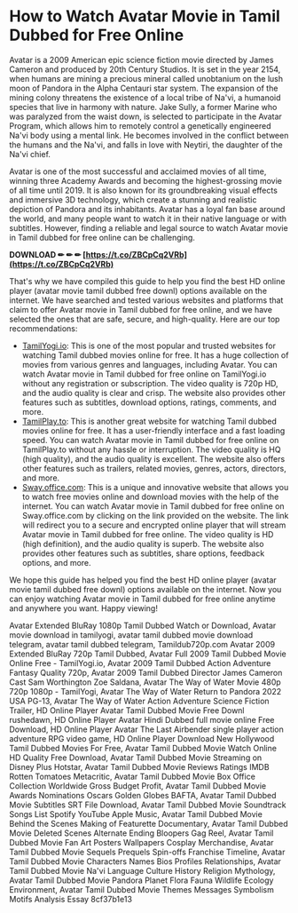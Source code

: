 # How to Watch Avatar Movie in Tamil Dubbed for Free Online
 
Avatar is a 2009 American epic science fiction movie directed by James Cameron and produced by 20th Century Studios. It is set in the year 2154, when humans are mining a precious mineral called unobtanium on the lush moon of Pandora in the Alpha Centauri star system. The expansion of the mining colony threatens the existence of a local tribe of Na'vi, a humanoid species that live in harmony with nature. Jake Sully, a former Marine who was paralyzed from the waist down, is selected to participate in the Avatar Program, which allows him to remotely control a genetically engineered Na'vi body using a mental link. He becomes involved in the conflict between the humans and the Na'vi, and falls in love with Neytiri, the daughter of the Na'vi chief.
 
Avatar is one of the most successful and acclaimed movies of all time, winning three Academy Awards and becoming the highest-grossing movie of all time until 2019. It is also known for its groundbreaking visual effects and immersive 3D technology, which create a stunning and realistic depiction of Pandora and its inhabitants. Avatar has a loyal fan base around the world, and many people want to watch it in their native language or with subtitles. However, finding a reliable and legal source to watch Avatar movie in Tamil dubbed for free online can be challenging.
 
**DOWNLOAD ✏ ✏ ✏ [https://t.co/ZBCpCq2VRb](https://t.co/ZBCpCq2VRb)**


 
That's why we have compiled this guide to help you find the best HD online player (avatar movie tamil dubbed free downl) options available on the internet. We have searched and tested various websites and platforms that claim to offer Avatar movie in Tamil dubbed for free online, and we have selected the ones that are safe, secure, and high-quality. Here are our top recommendations:
 
- [TamilYogi.io](https://tamilyogi.io/action/avatar-tamil-dubbed/): This is one of the most popular and trusted websites for watching Tamil dubbed movies online for free. It has a huge collection of movies from various genres and languages, including Avatar. You can watch Avatar movie in Tamil dubbed for free online on TamilYogi.io without any registration or subscription. The video quality is 720p HD, and the audio quality is clear and crisp. The website also provides other features such as subtitles, download options, ratings, comments, and more.
- [TamilPlay.to](https://tamilplay.to/streaming-avatar-the-way-of-water-tamil-dubbed-2022/): This is another great website for watching Tamil dubbed movies online for free. It has a user-friendly interface and a fast loading speed. You can watch Avatar movie in Tamil dubbed for free online on TamilPlay.to without any hassle or interruption. The video quality is HQ (high quality), and the audio quality is excellent. The website also offers other features such as trailers, related movies, genres, actors, directors, and more.
- [Sway.office.com](https://sway.office.com/FCFbxp7ZNN980jPq): This is a unique and innovative website that allows you to watch free movies online and download movies with the help of the internet. You can watch Avatar movie in Tamil dubbed for free online on Sway.office.com by clicking on the link provided on the website. The link will redirect you to a secure and encrypted online player that will stream Avatar movie in Tamil dubbed for free online. The video quality is HD (high definition), and the audio quality is superb. The website also provides other features such as subtitles, share options, feedback options, and more.

We hope this guide has helped you find the best HD online player (avatar movie tamil dubbed free downl) options available on the internet. Now you can enjoy watching Avatar movie in Tamil dubbed for free online anytime and anywhere you want. Happy viewing!
 
Avatar Extended BluRay 1080p Tamil Dubbed Watch or Download,  Avatar movie download in tamilyogi,  avatar tamil dubbed movie download telegram,  avatar tamil dubbed telegram,  Tamildub720p.com Avatar 2009 Extended BluRay 720p Tamil Dubbed,  Avatar Full 2009 Tamil Dubbed Movie Online Free - TamilYogi.io,  Avatar 2009 Tamil Dubbed Action Adventure Fantasy Quality 720p,  Avatar 2009 Tamil Dubbed Director James Cameron Cast Sam Worthington Zoe Saldana,  Avatar The Way of Water Movie 480p 720p 1080p - TamilYogi,  Avatar The Way of Water Return to Pandora 2022 USA PG-13,  Avatar The Way of Water Action Adventure Science Fiction Trailer,  HD Online Player Avatar Tamil Dubbed Movie Free Downl rushedawn,  HD Online Player Avatar Hindi Dubbed full movie online Free Download,  HD Online Player Avatar The Last Airbender single player action adventure RPG video game,  HD Online Player Download New Hollywood Tamil Dubbed Movies For Free,  Avatar Tamil Dubbed Movie Watch Online HD Quality Free Download,  Avatar Tamil Dubbed Movie Streaming on Disney Plus Hotstar,  Avatar Tamil Dubbed Movie Reviews Ratings IMDB Rotten Tomatoes Metacritic,  Avatar Tamil Dubbed Movie Box Office Collection Worldwide Gross Budget Profit,  Avatar Tamil Dubbed Movie Awards Nominations Oscars Golden Globes BAFTA,  Avatar Tamil Dubbed Movie Subtitles SRT File Download,  Avatar Tamil Dubbed Movie Soundtrack Songs List Spotify YouTube Apple Music,  Avatar Tamil Dubbed Movie Behind the Scenes Making of Featurette Documentary,  Avatar Tamil Dubbed Movie Deleted Scenes Alternate Ending Bloopers Gag Reel,  Avatar Tamil Dubbed Movie Fan Art Posters Wallpapers Cosplay Merchandise,  Avatar Tamil Dubbed Movie Sequels Prequels Spin-offs Franchise Timeline,  Avatar Tamil Dubbed Movie Characters Names Bios Profiles Relationships,  Avatar Tamil Dubbed Movie Na'vi Language Culture History Religion Mythology,  Avatar Tamil Dubbed Movie Pandora Planet Flora Fauna Wildlife Ecology Environment,  Avatar Tamil Dubbed Movie Themes Messages Symbolism Motifs Analysis Essay
 8cf37b1e13
 
